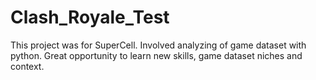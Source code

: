 # Clash_Royale_Test
This project was for SuperCell. Involved analyzing of game dataset with python. Great opportunity to learn new skills, game dataset niches and context.
